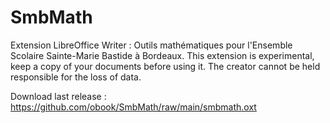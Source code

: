 # SmbMath
Extension LibreOffice Writer : Outils mathématiques pour l'Ensemble Scolaire Sainte-Marie Bastide à Bordeaux.
This extension is experimental, keep a copy of your documents before using it. The creator cannot be held responsible for the loss of data.

Download last release : https://github.com/obook/SmbMath/raw/main/smbmath.oxt
